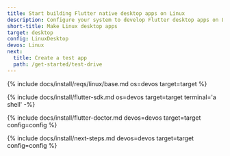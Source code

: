 ```yaml
---
title: Start building Flutter native desktop apps on Linux
description: Configure your system to develop Flutter desktop apps on Linux.
short-title: Make Linux desktop apps
target: desktop
config: LinuxDesktop
devos: Linux
next:
  title: Create a test app
  path: /get-started/test-drive
---
```


{% include docs/install/reqs/linux/base.md os=devos target=target %}

{% include docs/install/flutter-sdk.md os=devos target=target terminal='a shell' -%}

{% include docs/install/flutter-doctor.md devos=devos target=target config=config %}

{% include docs/install/next-steps.md devos=devos target=target config=config %}
